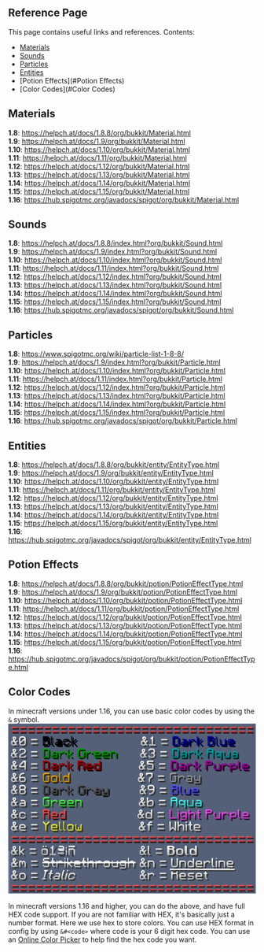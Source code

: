 ## Reference Page
This page contains useful links and references. Contents:
  * [Materials](#Materials)
  * [Sounds](#Sounds)
  * [Particles](#Particles)
  * [Entities](#Entities)
  * [Potion Effects](#Potion Effects)
  * [Color Codes](#Color Codes)
  

## Materials
**1.8**: https://helpch.at/docs/1.8.8/org/bukkit/Material.html  
**1.9**: https://helpch.at/docs/1.9/org/bukkit/Material.html  
**1.10**: https://helpch.at/docs/1.10/org/bukkit/Material.html  
**1.11**: https://helpch.at/docs/1.11/org/bukkit/Material.html  
**1.12**: https://helpch.at/docs/1.12/org/bukkit/Material.html  
**1.13**: https://helpch.at/docs/1.13/org/bukkit/Material.html  
**1.14**: https://helpch.at/docs/1.14/org/bukkit/Material.html  
**1.15**: https://helpch.at/docs/1.15/org/bukkit/Material.html  
**1.16**: https://hub.spigotmc.org/javadocs/spigot/org/bukkit/Material.html  

## Sounds
**1.8**: https://helpch.at/docs/1.8.8/index.html?org/bukkit/Sound.html  
**1.9**: https://helpch.at/docs/1.9/index.html?org/bukkit/Sound.html  
**1.10**: https://helpch.at/docs/1.10/index.html?org/bukkit/Sound.html  
**1.11**: https://helpch.at/docs/1.11/index.html?org/bukkit/Sound.html  
**1.12**: https://helpch.at/docs/1.12/index.html?org/bukkit/Sound.html  
**1.13**: https://helpch.at/docs/1.13/index.html?org/bukkit/Sound.html  
**1.14**: https://helpch.at/docs/1.14/index.html?org/bukkit/Sound.html  
**1.15**: https://helpch.at/docs/1.15/index.html?org/bukkit/Sound.html  
**1.16**: https://hub.spigotmc.org/javadocs/spigot/org/bukkit/Sound.html  

## Particles
**1.8**: https://www.spigotmc.org/wiki/particle-list-1-8-8/  
**1.9**: https://helpch.at/docs/1.9/index.html?org/bukkit/Particle.html  
**1.10**: https://helpch.at/docs/1.10/index.html?org/bukkit/Particle.html   
**1.11**: https://helpch.at/docs/1.11/index.html?org/bukkit/Particle.html   
**1.12**: https://helpch.at/docs/1.12/index.html?org/bukkit/Particle.html   
**1.13**: https://helpch.at/docs/1.13/index.html?org/bukkit/Particle.html   
**1.14**: https://helpch.at/docs/1.14/index.html?org/bukkit/Particle.html   
**1.15**: https://helpch.at/docs/1.15/index.html?org/bukkit/Particle.html   
**1.16**: https://hub.spigotmc.org/javadocs/spigot/org/bukkit/Particle.html  

## Entities
**1.8**: https://helpch.at/docs/1.8.8/org/bukkit/entity/EntityType.html  
**1.9**: https://helpch.at/docs/1.9/org/bukkit/entity/EntityType.html  
**1.10**: https://helpch.at/docs/1.10/org/bukkit/entity/EntityType.html  
**1.11**: https://helpch.at/docs/1.11/org/bukkit/entity/EntityType.html  
**1.12**: https://helpch.at/docs/1.12/org/bukkit/entity/EntityType.html  
**1.13**: https://helpch.at/docs/1.13/org/bukkit/entity/EntityType.html  
**1.14**: https://helpch.at/docs/1.14/org/bukkit/entity/EntityType.html  
**1.15**: https://helpch.at/docs/1.15/org/bukkit/entity/EntityType.html  
**1.16**: https://hub.spigotmc.org/javadocs/spigot/org/bukkit/entity/EntityType.html  

## Potion Effects
**1.8**: https://helpch.at/docs/1.8.8/org/bukkit/potion/PotionEffectType.html  
**1.9**: https://helpch.at/docs/1.9/org/bukkit/potion/PotionEffectType.html  
**1.10**: https://helpch.at/docs/1.10/org/bukkit/potion/PotionEffectType.html  
**1.11**: https://helpch.at/docs/1.11/org/bukkit/potion/PotionEffectType.html  
**1.12**: https://helpch.at/docs/1.12/org/bukkit/potion/PotionEffectType.html  
**1.13**: https://helpch.at/docs/1.13/org/bukkit/potion/PotionEffectType.html  
**1.14**: https://helpch.at/docs/1.14/org/bukkit/potion/PotionEffectType.html  
**1.15**: https://helpch.at/docs/1.15/org/bukkit/potion/PotionEffectType.html  
**1.16**: https://hub.spigotmc.org/javadocs/spigot/org/bukkit/potion/PotionEffectType.html  

## Color Codes
In minecraft versions under 1.16, you can use basic color codes by using the `&` symbol.
![](colorcodes.png)

In minecraft versions 1.16 and higher, you can do the above, and have full HEX code support. 
If you are not familiar with HEX, it's basically just a number format. Here we use hex to
store colors. You can use HEX format in config by using `&#<code>` where code is your 6 digit
hex code. You can use an [Online Color Picker](https://htmlcolorcodes.com/color-picker/) to 
help find the hex code you want.

